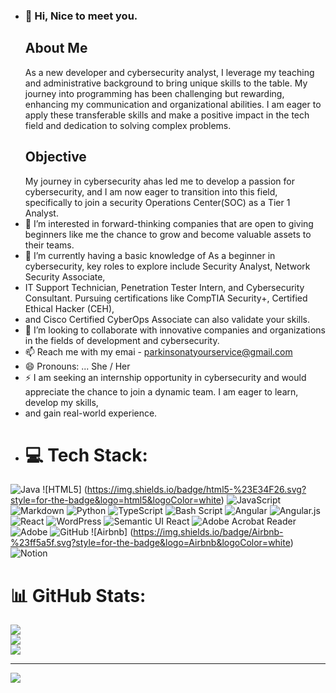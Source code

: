 - ### 👋 Hi, Nice to meet you. 
  <a href="https://www.linkedin.com/in/joan-parkinson-5186ab37/"></a>
  ## About Me
  As a new developer and cybersecurity analyst, I leverage my teaching and administrative background to bring unique skills to the table.
  My journey into programming has been challenging but rewarding, enhancing my communication and organizational abilities.
  I am eager to apply these transferable skills and make a positive impact in the tech field and dedication to solving complex problems.
  ## Objective
  My journey in cybersecurity ahas led me to develop a passion for cybersecurity, and I am now eager to transition into this field,
  specifically to join a security Operations Center(SOC) as a Tier 1 Analyst.
- 👀 I’m interested in forward-thinking companies that are open to giving beginners like me the chance to grow and become valuable assets to their teams.
- 🌱 I’m currently having a basic knowledge of As a beginner in cybersecurity, key roles to explore include Security Analyst, Network Security Associate,
- IT Support Technician, Penetration Tester Intern, and Cybersecurity Consultant. Pursuing certifications like CompTIA Security+, Certified Ethical Hacker (CEH),
- and Cisco Certified CyberOps Associate can also validate your skills.
- 💞️ I’m looking to collaborate with innovative companies and organizations in the fields of development and cybersecurity.
- 📫 Reach me with my emai - parkinsonatyourservice@gmail.com 
- 😄 Pronouns: ... She / Her
- ⚡ I am seeking an internship opportunity in cybersecurity and would appreciate the chance to join a dynamic team. I am eager to learn, develop my skills,
- and gain real-world experience.
- # 💻 Tech Stack:
![Java](https://img.shields.io/badge/java-%23ED8B00.svg?style=for-the-badge&logo=openjdk&logoColor=white) ![HTML5]
(https://img.shields.io/badge/html5-%23E34F26.svg?style=for-the-badge&logo=html5&logoColor=white)
![JavaScript](https://img.shields.io/badge/javascript-%23323330.svg?style=for-the-badge&logo=javascript&logoColor=%23F7DF1E) 
![Markdown](https://img.shields.io/badge/markdown-%23000000.svg?style=for-the-badge&logo=markdown&logoColor=white) ![Python](
https://img.shields.io/badge/python-3670A0?style=for-the-badge&logo=python&logoColor=ffdd54)
![TypeScript](https://img.shields.io/badge/typescript-%23007ACC.svg?style=for-the-badge&logo=typescript&logoColor=white) 
![Bash Script](https://img.shields.io/badge/bash_script-%23121011.svg?style=for-the-badge&logo=gnu-bash&logoColor=white) 
![Angular](https://img.shields.io/badge/angular-%23DD0031.svg?style=for-the-badge&logo=angular&logoColor=white) 
![Angular.js](https://img.shields.io/badge/angular.js-%23E23237.svg?style=for-the-badge&logo=angularjs&logoColor=white) 
![React](https://img.shields.io/badge/react-%2320232a.svg?style=for-the-badge&logo=react&logoColor=%2361DAFB) 
![WordPress](https://img.shields.io/badge/WordPress-%23117AC9.svg?style=for-the-badge&logo=WordPress&logoColor=white) 
![Semantic UI React](https://img.shields.io/badge/Semantic%20UI%20React-%2335BDB2.svg?style=for-the-badge&logo=SemanticUIReact&logoColor=white) 
![Adobe Acrobat Reader](https://img.shields.io/badge/Adobe%20Acrobat%20Reader-EC1C24.svg?style=for-the-badge&logo=Adobe%20Acrobat%20Reader&logoColor=white) 
![Adobe](https://img.shields.io/badge/adobe-%23FF0000.svg?style=for-the-badge&logo=adobe&logoColor=white) ![GitHub](
https://img.shields.io/badge/github-%23121011.svg?style=for-the-badge&logo=github&logoColor=white) ![Airbnb]
(https://img.shields.io/badge/Airbnb-%23ff5a5f.svg?style=for-the-badge&logo=Airbnb&logoColor=white)
![Notion](https://img.shields.io/badge/Notion-%23000000.svg?style=for-the-badge&logo=notion&logoColor=white)

# 📊 GitHub Stats:
![](https://github-readme-stats.vercel.app/api?username=Dragona-joan&theme=dark&hide_border=false&include_all_commits=false&count_private=false)<br/>
![](https://github-readme-streak-stats.herokuapp.com/?user=Dragona-joan&theme=dark&hide_border=false)<br/>
![](https://github-readme-stats.vercel.app/api/top-langs/?username=Dragona-joan&theme=dark&hide_border=false&include_all_commits=false&count_private=false&layout=compact)

---
[![](https://visitcount.itsvg.in/api?id=Dragona-joan&icon=0&color=0)](https://visitcount.itsvg.in)

<!-- Proudly created with GPRM ( https://gprm.itsvg.in ) -->
<!---
Dragona-Joan/Dragona-Joan is a ✨ special ✨ repository because its `README.md` (this file) appears on your GitHub profile.
You can click the Preview link to take a look at your changes.
--->
